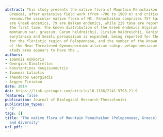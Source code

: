 ```yaml
---
abstract: This study presents the native flora of Mountain Panachaikon (N.W. Peloponnese,
  Greece), after extensive field work (from ~700 to 1900 m) and critical literature
  review.The vascular native flora of Mt. Panachaikon comprises 757 taxa, 95 of which
  are Greek endemics, 79 are Balkan endemics, while 229 taxa are reported here for
  the first time. The known distribution of the Greek endemics Alyssum montanum subsp.
  montanum var. graecum, Carum heldreichii, Cirsium heldreichii, Genista milii, Minuartia
  eurytanica and Seseli parnassicum is expanded, being reported for the first time
  for the floristic region of Peloponnese, and the number of the known populations
  of the Near Threatened Gymnospermium altaicum subsp. peloponnesiacum is increased.The
  study area appears to have the …
authors:
- Ioannis Kokkoris
- Georgios Dimitrellos
- Konstantinos Kougioumoutzis
- Ioannis Laliotis
- Theodoros Georgiadis
- Argyro Tiniakou
date: 2014
doi: https://link.springer.com/article/10.1186/2241-5793-21-9
featured: false
publication: Journal of Biological Research-Thessaloniki
publication_types:
- '2'
tags: []
title: 'The native flora of Mountain Panachaikon (Peloponnese, Greece): new records
  and diversity'
url_pdf: ''
---
```

